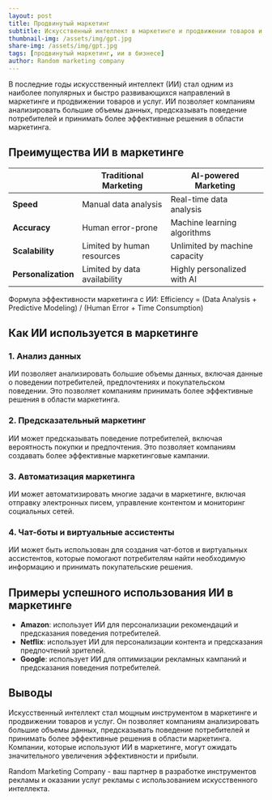 ```yaml
---
layout: post
title: Продвинутый маркетинг
subtitle: Искусственный интеллект в маркетинге и продвижении товаров и услуг 
thumbnail-img: /assets/img/gpt.jpg
share-img: /assets/img/gpt.jpg
tags: [продвинутый маркетинг, ии в бизнесе]
author: Random marketing company
---
```


В последние годы искусственный интеллект (ИИ) стал одним из наиболее популярных и быстро развивающихся направлений в маркетинге и продвижении товаров и услуг. ИИ позволяет компаниям анализировать большие объемы данных, предсказывать поведение потребителей и принимать более эффективные решения в области маркетинга.

Преимущества ИИ в маркетинге
-----------------------------

|  | Traditional Marketing | AI-powered Marketing |
| --- | --- | --- |
| **Speed** | Manual data analysis | Real-time data analysis |
| **Accuracy** | Human error-prone | Machine learning algorithms |
| **Scalability** | Limited by human resources | Unlimited by machine capacity |
| **Personalization** | Limited by data availability | Highly personalized with AI |

Формула эффективности маркетинга с ИИ:
Efficiency = (Data Analysis + Predictive Modeling) / (Human Error + Time Consumption)

Как ИИ используется в маркетинге
-----------------------------

### 1. Анализ данных

ИИ позволяет анализировать большие объемы данных, включая данные о поведении потребителей, предпочтениях и покупательском поведении. Это позволяет компаниям принимать более эффективные решения в области маркетинга.

### 2. Предсказательный маркетинг

ИИ может предсказывать поведение потребителей, включая вероятность покупки и предпочтения. Это позволяет компаниям создавать более эффективные маркетинговые кампании.

### 3. Автоматизация маркетинга

ИИ может автоматизировать многие задачи в маркетинге, включая отправку электронных писем, управление контентом и мониторинг социальных сетей.

### 4. Чат-боты и виртуальные ассистенты

ИИ может быть использован для создания чат-ботов и виртуальных ассистентов, которые помогают потребителям найти необходимую информацию и принимать покупательские решения.

Примеры успешного использования ИИ в маркетинге
---------------------------------------------

* **Amazon**: использует ИИ для персонализации рекомендаций и предсказания поведения потребителей.
* **Netflix**: использует ИИ для персонализации контента и предсказания предпочтений зрителей.
* **Google**: использует ИИ для оптимизации рекламных кампаний и предсказания поведения потребителей.

Выводы
----------

Искусственный интеллект стал мощным инструментом в маркетинге и продвижении товаров и услуг. Он позволяет компаниям анализировать большие объемы данных, предсказывать поведение потребителей и принимать более эффективные решения в области маркетинга. Компании, которые используют ИИ в маркетинге, могут ожидать значительного увеличения эффективности и прибыли.

Random Marketing Company - ваш партнер в разработке инструментов рекламы и оказании услуг рекламы с использованием искусственного интеллекта.

